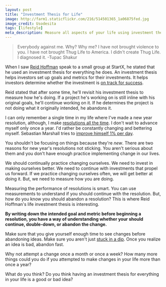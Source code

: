 ```yaml
---
layout: post
title: "Investment Thesis for Life"
image: http://farm1.staticflickr.com/216/514501365_1a06875fed.jpg
image_credit: Usodesita
tags: [lifestyle]
meta_description: Measure all aspects of your life using investment theses. Create a way to measure how your doing before you do it. 
---
```


> Everybody against me. Why? Why me? I have not brought violence to you. I have not brought Thug Life to America. I didn't create Thug Life. I diagnosed it. -Tupac Shakur

When I saw [Reid Hoffman][5] speak to a small group at StartX, he stated that he used an investment thesis for everything he does. An investment thesis helps investors set up goals and metrics for their investments. It helps investors determine whether the investment is [on track for success][2].

Reid stated that after some time, he'll revisit his investment thesis to measure how he's doing. If a project he's working on is still inline with his original goals, he'll continue working on it. If he determines the project is not doing what it originally intended, he abandons it.

I can only remember a single time in my life where I've made a new year resolution, although, I make [resolutions all the time][3]. I don't wait to advance myself only once a year. I'd rather be constantly changing and bettering myself. Sebastian Marshall tries to [improve himself 1% per day][4].

You shouldn't be focusing on things because they're _new_. There are two reasons for new year's resolutions not sticking. You aren't serious about them and you don't have enough practice implementing change in our lives.

We should continually practice changing ourselves. We need to invest in making ourselves better. We need to continue with investments that propel us forward. If we practice changing ourselves often, we will get better at doing it. But, we need to measure how you are doing.

Measuring the performance of resolutions is smart. You can use measurements to understand if you should continue with the resolution. But, how do you know you should abandon a resolution? This is where Reid Hoffman's life investment thesis is interesting.

__By writing down the intended goal and metric before beginning a resolution, you have a way of understanding whether your should continue, double-down, or abandon the change.__

Make sure that you give yourself enough time to see changes before abandoning ideas. Make sure you aren't just [stuck in a dip][1]. Once you realize an idea is bad, abandon fast.

Why not attempt a change once a month or once a week? How many more things could you do if you attempted to make changes in your life more than once a year?

What do you think? Do you think having an investment thesis for everything in your life is a good or bad idea?

[1]: /2013/01/the-dip-book-review-seth-godin/
[2]: /2012/11/building-a-successful-habit-successfully/
[3]: /2012/06/challenge-yourself-always-learn/
[4]: http://sebastianmarshall.com/1-improvement-per-day
[5]: https://twitter.com/quixotic